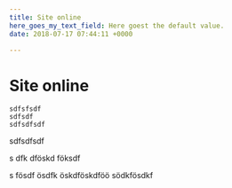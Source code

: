 ```yaml
---
title: Site online
here_goes_my_text_field: Here goest the default value.
date: 2018-07-17 07:44:11 +0000

---
```

# Site online

    sdfsfsdf
    sdfsdf
    sdfsdfsdf

sdfsdfsdf 

s dfk dföskd föksdf

s fösdf ösdfk öskdföskdföö södkfösdkf